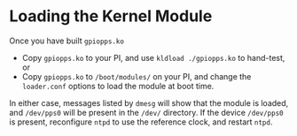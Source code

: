 # Loading the Kernel Module

Once you have built `gpiopps.ko`

* Copy `gpiopps.ko`  to your PI, and  use `kldload ./gpiopps.ko` to hand-test, or
* Copy  `gpiopps.ko`  to `/boot/modules/` on your PI, and change the `loader.conf` options to load the module at boot time.

In either case, messages listed by `dmesg` will show that the module is loaded, and `/dev/pps0` will be present in the `/dev/` directory. If the device `/dev/pps0` is present, reconfigure `ntpd` to use the reference clock, and restart `ntpd`. 
